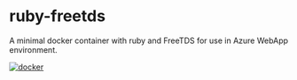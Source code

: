 # ruby-freetds
A minimal docker container with ruby and FreeTDS for use in Azure WebApp environment.

[![docker](http://dockeri.co/image/easysubsea/ruby-freetds "docker")](https://registry.hub.docker.com/u/easysubsea/ruby-freetds/)
